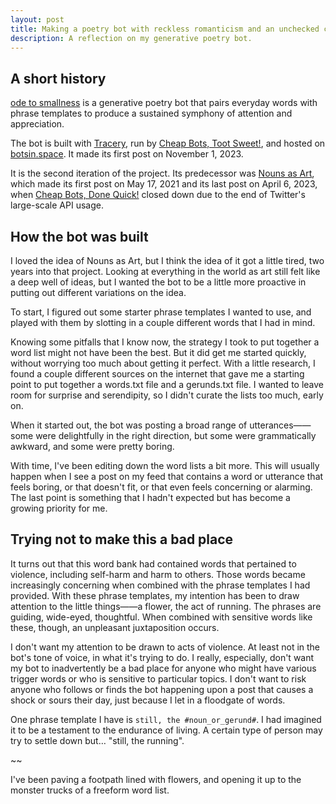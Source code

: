 ```yaml
---
layout: post
title: Making a poetry bot with reckless romanticism and an unchecked corpus
description: A reflection on my generative poetry bot.
---
```


## A short history

[ode to smallness](https://botsin.space/@smallness) is a generative poetry bot that pairs everyday words with phrase templates to produce a sustained symphony of attention and appreciation.

The bot is built with [Tracery](http://tracery.io/), run by [Cheap Bots, Toot Sweet!](https://cheapbotstootsweet.com/), and hosted on [botsin.space](https://botsin.space/). It made its first post on November 1, 2023.

It is the second iteration of the project. Its predecessor was [Nouns as Art](https://twitter.com/NounsAsArt), which made its first post on May 17, 2021 and its last post on April 6, 2023, when [Cheap Bots, Done Quick!](https://cheapbotsdonequick.com/) closed down due to the end of Twitter's large-scale API usage.

## How the bot was built

I loved the idea of Nouns as Art, but I think the idea of it got a little tired, two years into that project. Looking at everything in the world as art still felt like a deep well of ideas, but I wanted the bot to be a little more proactive in putting out different variations on the idea.

To start, I figured out some starter phrase templates I wanted to use, and played with them by slotting in a couple different words that I had in mind.

Knowing some pitfalls that I know now, the strategy I took to put together a word list might not have been the best. But it did get me started quickly, without worrying too much about getting it perfect. With a little research, I found a couple different sources on the internet that gave me a starting point to put together a words.txt file and a gerunds.txt file. I wanted to leave room for surprise and serendipity, so I didn't curate the lists too much, early on.

When it started out, the bot was posting a broad range of utterances——some were delightfully in the right direction, but some were grammatically awkward, and some were pretty boring.

With time, I've been editing down the word lists a bit more. This will usually happen when I see a post on my feed that contains a word or utterance that feels boring, or that doesn't fit, or that even feels concerning or alarming. The last point is something that I hadn't expected but has become a growing priority for me.

## Trying not to make this a bad place

It turns out that this word bank had contained words that pertained to violence, including self-harm and harm to others. Those words became increasingly concerning when combined with the phrase templates I had provided. With these phrase templates, my intention has been to draw attention to the little things——a flower, the act of running. The phrases are guiding, wide-eyed, thoughtful. When combined with sensitive words like these, though, an unpleasant juxtaposition occurs.

I don't want my attention to be drawn to acts of violence. At least not in the bot's tone of voice, in what it's trying to do. I really, especially, don't want my bot to inadvertently be a bad place for anyone who might have various trigger words or who is sensitive to particular topics. I don't want to risk anyone who follows or finds the bot happening upon a post that causes a shock or sours their day, just because I let in a floodgate of words.

One phrase template I have is `still, the #noun_or_gerund#`. I had imagined it to be a testament to the endurance of living. A certain type of person may try to settle down but… "still, the running".


~~

I've been paving a footpath lined with flowers, and opening it up to the monster trucks of a freeform word list. 